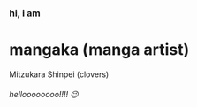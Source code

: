 

<html>

  <h3>
   hi, i am
  </h3>
  <h1> 
    mangaka (manga artist)
  </h1>

<h8>
Mitzukara Shinpei (clovers)
</h8>

<h6>
helloooooooo!!!! 😉
</h6>

  
</html>
